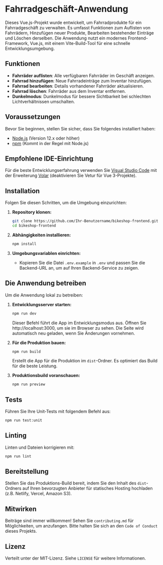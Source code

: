 # Fahrradgeschäft-Anwendung

Dieses Vue.js-Projekt wurde entwickelt, um Fahrradprodukte für ein Fahrradgeschäft zu verwalten. Es umfasst Funktionen zum Auflisten von Fahrrädern, Hinzufügen neuer Produkte, Bearbeiten bestehender Einträge und Löschen derselben. Die Anwendung nutzt ein modernes Frontend-Framework, Vue.js, mit einem Vite-Build-Tool für eine schnelle Entwicklungsumgebung.

## Funktionen

- **Fahrräder auflisten**: Alle verfügbaren Fahrräder im Geschäft anzeigen.
- **Fahrrad hinzufügen**: Neue Fahrradeinträge zum Inventar hinzufügen.
- **Fahrrad bearbeiten**: Details vorhandener Fahrräder aktualisieren.
- **Fahrrad löschen**: Fahrräder aus dem Inventar entfernen.
- **Dunkelmodus**: Dunkelmodus für bessere Sichtbarkeit bei schlechten Lichtverhältnissen umschalten.

## Voraussetzungen

Bevor Sie beginnen, stellen Sie sicher, dass Sie folgendes installiert haben:
- [Node.js](https://nodejs.org/de/) (Version 12.x oder höher)
- [npm](https://www.npmjs.com/) (Kommt in der Regel mit Node.js)

## Empfohlene IDE-Einrichtung

Für die beste Entwicklungserfahrung verwenden Sie [Visual Studio Code](https://code.visualstudio.com/) mit der Erweiterung [Volar](https://marketplace.visualstudio.com/items?itemName=Vue.volar) (deaktivieren Sie Vetur für Vue 3-Projekte).

## Installation

Folgen Sie diesen Schritten, um die Umgebung einzurichten:

1. **Repository klonen:**
   ```sh
   git clone https://github.com/Ihr-Benutzername/bikeshop-frontend.git
   cd bikeshop-frontend
   ```

2. **Abhängigkeiten installieren:**
   ```sh
   npm install
   ```

3. **Umgebungsvariablen einrichten:**
    - Kopieren Sie die Datei `.env.example` in `.env` und passen Sie die Backend-URL an, um auf Ihren Backend-Service zu zeigen.

## Die Anwendung betreiben

Um die Anwendung lokal zu betreiben:

1. **Entwicklungsserver starten:**
   ```sh
   npm run dev
   ```
   Dieser Befehl führt die App im Entwicklungsmodus aus. Öffnen Sie http://localhost:3000, um sie im Browser zu sehen. Die Seite wird automatisch neu geladen, wenn Sie Änderungen vornehmen.

2. **Für die Produktion bauen:**
   ```sh
   npm run build
   ```
   Erstellt die App für die Produktion im `dist`-Ordner. Es optimiert das Build für die beste Leistung.

3. **Produktionsbuild voranschauen:**
   ```sh
   npm run preview
   ```

## Tests

Führen Sie Ihre Unit-Tests mit folgendem Befehl aus:
```sh
npm run test:unit
```

## Linting

Linten und Dateien korrigieren mit:
```sh
npm run lint
```

## Bereitstellung

Stellen Sie das Produktions-Build bereit, indem Sie den Inhalt des `dist`-Ordners auf Ihren bevorzugten Anbieter für statisches Hosting hochladen (z.B. Netlify, Vercel, Amazon S3).

## Mitwirken

Beiträge sind immer willkommen! Sehen Sie `contributing.md` für Möglichkeiten, um anzufangen. Bitte halten Sie sich an den `Code of Conduct` dieses Projekts.

## Lizenz

Verteilt unter der MIT-Lizenz. Siehe `LICENSE` für weitere Informationen.
